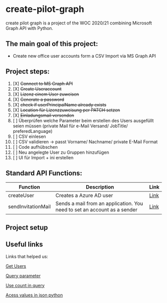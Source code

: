 # create-pilot-graph

create pilot graph is a project of the WOC 2020/21 combining Microsoft Graph API with Python.

## The main goal of this project:
- Create new office user accounts form a CSV Import via MS Graph API


## Project steps:
1. [X] ~~Connect to MS Graph API~~
1. [X] ~~Create Useraccount~~
1. [X] ~~Lizenz einem User zuweisen~~
1. [X] ~~Generate a password~~
1. [X] ~~check if userPrincipalName already exists~~
1. [X] ~~Location für Lizenzzuweisung per PATCH setzen~~
1. [X] ~~Einladungsmail versenden~~
1. [ ] Überprüfen welche Parameter beim erstellen des Users ausgefüllt seien müssen (private Mail für e-Mail Versand/ JobTitle/ preferedLanguage)
1. [ ] CSV einlesen
1. [ ] CSV validieren -> passt Vorname/ Nachname/ private E-Mail Format
1. [ ] Code aufhübschen 
1. [ ] Neu angelegte User zu Gruppen hinzufügen
1. [ ] UI für Import + ini erstellen


## Standard API Functions:
| Function | Description | Link |
| ------ | ------ | ------ |
| createUser | Creates a Azure AD user | [Link]() |
| sendInvitationMail| Sends a mail from an application. You need to set an account as a sender | [Link]() |
  


## Project setup



## Useful links
Links that helped us:

[Get Users](https://docs.microsoft.com/de-de/graph/api/user-list?view=graph-rest-1.0&tabs=http#code-try-29)

[Query parameter](https://docs.microsoft.com/en-us/graph/query-parameters?context=graph%2Fapi%2F1.0&view=graph-rest-1.0#filter-parameter)

[Use count in query](https://developer.microsoft.com/en-us/office/blogs/build-advanced-queries-with-count-filter-search-and-orderby/)

[Acess values in json python](https://stackoverflow.com/questions/11241583/python-accessing-data-in-json-object)

